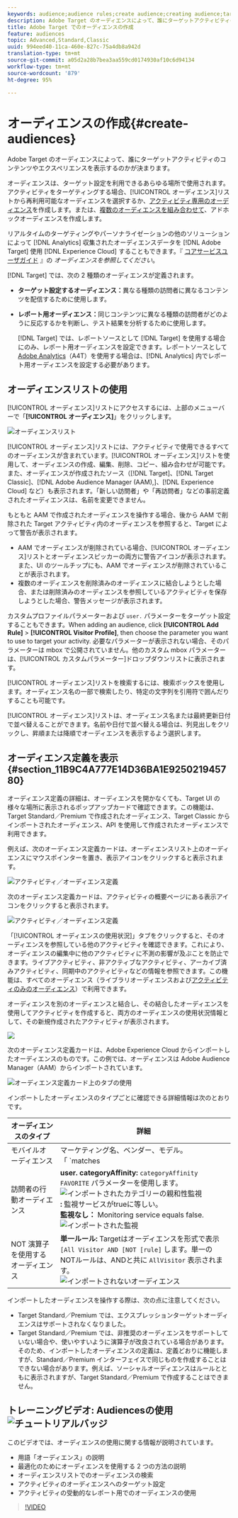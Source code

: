 ```yaml
---
keywords: audience;audience rules;create audience;creating audience;targeting audience;reporting audience;report audience;segment;custom profile parameters;audience definition;audiences list
description: Adobe Target のオーディエンスによって、誰にターゲットアクティビティのコンテンツやエクスペリエンスを表示するのかが決まります。
title: Adobe Target でのオーディエンスの作成
feature: audiences
topic: Advanced,Standard,Classic
uuid: 994eed40-11ca-460e-827c-75a4db8a942d
translation-type: tm+mt
source-git-commit: a05d2a28b7bea3aa559cd0174930af10c6d94134
workflow-type: tm+mt
source-wordcount: '879'
ht-degree: 95%

---
```



# オーディエンスの作成{#create-audiences}

Adobe Target のオーディエンスによって、誰にターゲットアクティビティのコンテンツやエクスペリエンスを表示するのかが決まります。

オーディエンスは、ターゲット設定を利用できるあらゆる場所で使用されます。アクティビティをターゲティングする場合、[!UICONTROL オーディエンス]リストから再利用可能なオーディエンスを選択するか、[アクティビティ専用のオーディエンス](/help/c-target/creating-activity-only-audience.md)を作成します。または、[複数のオーディエンスを組み合わせて](/help/c-target/combining-multiple-audiences.md#concept_A7386F1EA4394BD2AB72399C225981E5)、アドホックオーディエンスを作成します。

リアルタイムのターゲティングやパーソナライゼーションの他のソリューションによって [!DNL Analytics] 収集されたオーディエンスデータを [!DNL Adobe Target] 使用 [!DNL Experience Cloud] することもできます。『 [コアサービスユーザガイド](https://experienceleague.adobe.com/docs/core-services/interface/audiences/audience-library.html) 』の *オーディエンスを参照してください*。

[!DNL Target] では、次の 2 種類のオーディエンスが定義されます。

* **ターゲット設定するオーディエンス：**&#x200B;異なる種類の訪問者に異なるコンテンツを配信するために使用します。
* **レポート用オーディエンス：**&#x200B;同じコンテンツに異なる種類の訪問者がどのように反応するかを判断し、テスト結果を分析するために使用します。

   [!DNL Target] では、レポートソースとして [!DNL Target] を使用する場合にのみ、レポート用オーディエンスを設定できます。レポートソースとして [ Adobe Analytics](/help/c-integrating-target-with-mac/a4t/a4t.md)（A4T）を使用する場合は、[!DNL Analytics] 内でレポート用オーディエンスを設定する必要があります。

## オーディエンスリストの使用

[!UICONTROL オーディエンス]リストにアクセスするには、上部のメニューバーで「**[!UICONTROL オーディエンス]**」をクリックします。

![オーディエンスリスト](assets/audiences_list.png)

[!UICONTROL オーディエンス]リストには、アクティビティで使用できるすべてのオーディエンスが含まれています。[!UICONTROL オーディエンス]リストを使用して、オーディエンスの作成、編集、削除、コピー、組み合わせが可能です。また、オーディエンスが作成されたソース（[!DNL Target]、[!DNL Target Classic]、[!DNL Adobe Audience Manager (AAM),]、[!DNL Experience Cloud] など）も表示されます。「新しい訪問者」や「再訪問者」などの事前定義されたオーディエンスは、名前を変更できません。

もともと AAM で作成されたオーディエンスを操作する場合、後から AAM で削除された Target アクティビティ内のオーディエンスを参照すると、Target によって警告が表示されます。

* AAM でオーディエンスが削除されている場合、[!UICONTROL オーディエンス]リストとオーディエンスピッカーの両方に警告アイコンが表示されます。また、UI のツールチップにも、AAM でオーディエンスが削除されていることが表示されます。
* 複数のオーディエンスを削除済みのオーディエンスに結合しようとした場合、または削除済みのオーディエンスを参照しているアクティビティを保存しようとした場合、警告メッセージが表示されます。

カスタムプロファイルパラメーターおよび `user.` パラメーターをターゲット設定することもできます。When adding an audience, click **[!UICONTROL Add Rule]** > **[!UICONTROL Visitor Profile]**, then choose the parameter you want to use to target your activity. 必要なパラメーターが表示されない場合、そのパラメーターは mbox で公開されていません。他のカスタム mbox パラメーターは、[!UICONTROL カスタムパラメーター]ドロップダウンリストに表示されます。

[!UICONTROL オーディエンス]リストを検索するには、検索ボックスを使用します。オーディエンス名の一部で検索したり、特定の文字列を引用符で囲んだりすることも可能です。

[!UICONTROL オーディエンス]リストは、オーディエンス名または最終更新日付で並べ替えることができます。名前や日付で並べ替える場合は、列見出しをクリックし、昇順または降順でオーディエンスを表示するよう選択します。

## オーディエンス定義を表示 {#section_11B9C4A777E14D36BA1E925021945780}

オーディエンス定義の詳細は、オーディエンスを開かなくても、Target UI の様々な場所に表示されるポップアップカードで確認できます。この機能は、Target Standard／Premium で作成されたオーディエンス、Target Classic からインポートされたオーディエンス、API を使用して作成されたオーディエンスで利用できます。

例えば、次のオーディエンス定義カードは、オーディエンスリスト上のオーディエンスにマウスポインターを置き、表示アイコンをクリックすると表示されます。

![アクティビティ／オーディエンス定義](assets/audience_definition_list.png)

次のオーディエンス定義カードは、アクティビティの概要ページにある表示アイコンをクリックすると表示されます。

![アクティビティ／オーディエンス定義](assets/audience_definition_list.png)

「[!UICONTROL オーディエンスの使用状況]」タブをクリックすると、そのオーディエンスを参照している他のアクティビティを確認できます。これにより、オーディエンスの編集中に他のアクティビティに不測の影響が及ぶことを防止できます。ライブアクティビティ、非アクティブなアクティビティ、アーカイブ済みアクティビティ、同期中のアクティビティなどの情報を参照できます。この機能は、すべてのオーディエンス（ライブラリオーディエンスおよび[アクティビティのみのオーディエンス](/help/c-target/creating-activity-only-audience.md#concept_A6BADCF530ED4AE1852E677FEBE68483)）で利用できます。

オーディエンスを別のオーディエンスと結合し、その結合したオーディエンスを使用してアクティビティを作成すると、両方のオーディエンスの使用状況情報として、その新規作成されたアクティビティが表示されます。

![](assets/audience_definition_list_usage.png)

次のオーディエンス定義カードは、Adobe Experience Cloud からインポートしたオーディエンスのものです。この例では、オーディエンスは Adobe Audience Manager（AAM）からインポートされています。

![オーディエンス定義カード上のタブの使用](assets/audience_definition_mc.png)

インポートしたオーディエンスのタイプごとに確認できる詳細情報は次のとおりです。

| オーディエンスのタイプ | 詳細 |
|--- |--- |
| モバイルオーディエンス | マーケティング名、ベンダー、モデル。<br>「 `matches | does not match` インポートされた `equals | does not equal`<br>![モバイルオーディエンス」の代わりに演算子が表示されます](/help/c-target/c-audiences/assets/imported_mobile_audience.png)。 |
| 訪問者の行動オーディエンス | **user. categoryAffinity:** `categoryAffinity` `FAVORITE` パラメーターを使用します。<br>![インポートされたカテゴリーの親和性監視&#x200B;](/help/c-target/c-audiences/assets/imported_category_affinity.png)<br>**:** 監視サービスがtrueに等しい。<br>**監視なし：** Monitoring service equals false.<br>![インポートされた監視](/help/c-target/c-audiences/assets/imported_monitoring.png) |
| NOT 演算子を使用するオーディエンス | **単一ルール:** Targetはオーディエンスを形式で表示 `[All Visitor AND [NOT [rule]` します。単一のNOTルールは、ANDと共に `AllVisitor` 表示されます。<br>![インポートされないオーディエンス](/help/c-target/c-audiences/assets/imported_not_audience.png) |

インポートしたオーディエンスを操作する際は、次の点に注意してください。

* Target Standard／Premium では、エクスプレッションターゲットオーディエンスはサポートされなくなりました。
* Target Standard／Premium では、非推奨のオーディエンスをサポートしていない場合や、使いやすいように演算子が改良されている場合があります。そのため、インポートしたオーディエンスの定義は、定義どおりに機能しますが、Standard／Premium インターフェイスで同じものを作成することはできない場合があります。例えば、ソーシャルオーディエンスはルールとともに表示されますが、Target Standard／Premium で作成することはできません。

## トレーニングビデオ: Audiencesの使用 ![チュートリアルバッジ](/help/assets/tutorial.png)

このビデオでは、オーディエンスの使用に関する情報が説明されています。

* 用語「オーディエンス」の説明
* 最適化のためにオーディエンスを使用する 2 つの方法の説明
* オーディエンスリストでのオーディエンスの検索
* アクティビティのオーディエンスへのターゲット設定
* アクティビティの受動的なレポート用でのオーディエンスの使用

>[!VIDEO](https://video.tv.adobe.com/v/17398)
